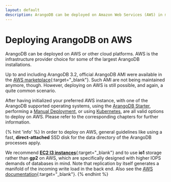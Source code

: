 ```yaml
---
layout: default
description: ArangoDB can be deployed on Amazon Web Services (AWS) in multiple ways.
---
```

Deploying ArangoDB on AWS
=========================

ArangoDB can be deployed on AWS or other cloud platforms. AWS is the
infrastructure provider choice for some of the largest ArangoDB installations.

Up to and including ArangoDB 3.2, official ArangoDB AMI were available in the
[AWS marketplace](https://aws.amazon.com/marketplace/search/results/ref=dtl_navgno_search_box?page=1&searchTerms=arangodb){:target="_blank"}.
Such AMI are not being maintained anymore, though. However, deploying on AWS is
still possible, and again, a quite common scenario.

After having initialized your preferred AWS instance, with one of the ArangoDB supported
operating systems, using the [ArangoDB Starter](deployment-arango-dbstarter.html),
performing a [Manual Deployment](deployment-manually.html),
or using [Kubernetes](deployment-kubernetes.html),
are all valid options to deploy on AWS. Please refer to the corresponding
chapters for further information.

{% hint 'info' %}
In order to deploy on AWS, general guidelines like using a fast, **direct-attached**
SSD disk for the data directory of the ArangoDB processes apply.

We recommend [**EC2 I3 instances**](https://aws.amazon.com/ec2/instance-types/i3/){:target="_blank"}
and to use **io1** storage rather than **gp2** on AWS, which are specifically
designed with higher IOPS demands of databases in mind. Note that replication by
itself generates a manifold of the incoming write load in the back end. Also see the
[AWS documentation](https://docs.aws.amazon.com/AWSEC2/latest/UserGuide/EBSVolumeTypes.html){:target="_blank"}.
{% endhint %}
